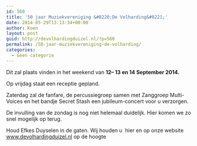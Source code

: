 ```yaml
---
id: 560
title: '50 jaar Muziekvereniging &#8220;De Volharding&#8221;'
date: 2014-05-29T13:13:34+00:00
author: Koen
layout: post
guid: http://devolhardingduizel.nl/?p=560
permalink: /50-jaar-muziekvereniging-de-volharding/
categories:
  - Geen categorie
---
```

Dit zal plaats vinden in het weekend van **12– 13 en 14 September 2014.**

Op vrijdag staat een receptie gepland.

Zaterdag zal de fanfare, de percussiegroep samen met Zanggroep Multi-Voices en het bandje Secret Stash een jubileum-concert voor u verzorgen.

De invulling van de zondag is nog niet helemaal duidelijk. Hier komen we zo snel mogelijk op terug.

Houd Efkes Duyselen in de gaten. Wij houden u  hier en op onze website www.devolhardingduizel.nl op de hoogte